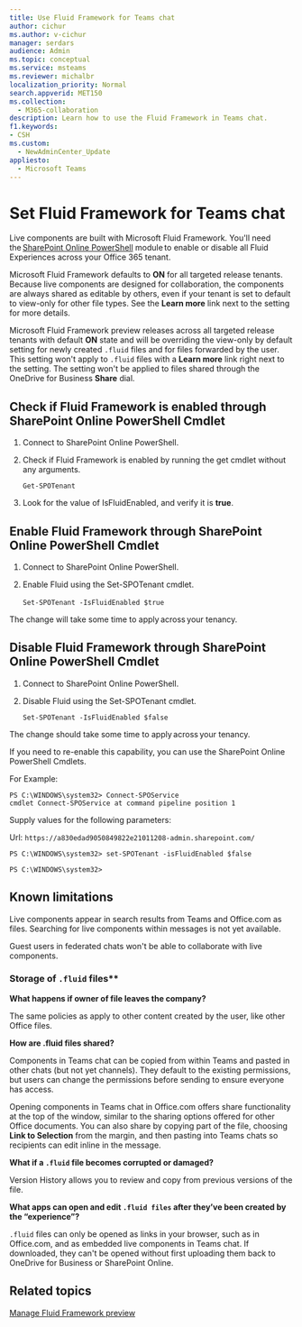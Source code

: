 ```yaml
---
title: Use Fluid Framework for Teams chat
author: cichur
ms.author: v-cichur
manager: serdars
audience: Admin
ms.topic: conceptual
ms.service: msteams
ms.reviewer: michalbr
localization_priority: Normal
search.appverid: MET150
ms.collection: 
  - M365-collaboration
description: Learn how to use the Fluid Framework in Teams chat.
f1.keywords:
- CSH
ms.custom: 
  - NewAdminCenter_Update
appliesto: 
  - Microsoft Teams
---
```


# Set Fluid Framework for Teams chat

Live components are built with Microsoft Fluid Framework. You'll need the [SharePoint Online PowerShell](/powershell/sharepoint/sharepoint-online/connect-sharepoint-online?view=sharepoint-ps) module to enable or disable all Fluid Experiences across your Office 365 tenant.

Microsoft Fluid Framework defaults to **ON** for all targeted release tenants. Because live components are designed for collaboration, the components are always shared as editable by others, even if your tenant is set to default to view-only for other file types. See the **Learn more** link next to the setting for more details. 

Microsoft Fluid Framework preview releases across all targeted release tenants with default **ON** state and will be overriding the view-only by default setting for newly created `.fluid` files and for files forwarded by the user. This setting won't apply to `.fluid` files with a **Learn more** link right next to the setting. The setting won't be applied to files shared through the OneDrive for Business **Share** dial.

## Check if Fluid Framework is enabled through SharePoint Online PowerShell Cmdlet 

1. Connect to SharePoint Online PowerShell.

2. Check if Fluid Framework is enabled by running the get cmdlet without any arguments.

   `Get-SPOTenant`

4. Look for the value of IsFluidEnabled, and verify it is **true**.

## Enable Fluid Framework through SharePoint Online PowerShell Cmdlet  

1. Connect to SharePoint Online PowerShell.  

2. Enable Fluid using the Set-SPOTenant cmdlet.

   `Set-SPOTenant -IsFluidEnabled $true`  

The change will take some time to apply across your tenancy.  

## Disable Fluid Framework through SharePoint Online PowerShell Cmdlet  

1. Connect to SharePoint Online PowerShell.  

2. Disable Fluid using the Set-SPOTenant cmdlet.  

   `Set-SPOTenant -IsFluidEnabled $false`

The change should take some time to apply across your tenancy.  

If you need to re-enable this capability, you can use the SharePoint Online PowerShell Cmdlets.  
 
For Example:

```
PS C:\WINDOWS\system32> Connect-SPOService 
cmdlet Connect-SPOService at command pipeline position 1 
```

Supply values for the following parameters:

Url: `https://a830edad9050849822e21011208-admin.sharepoint.com/`

`PS C:\WINDOWS\system32> set-SPOTenant -isFluidEnabled $false`

`PS C:\WINDOWS\system32>`

## Known limitations 

Live components appear in search results from Teams and Office.com as files. Searching for live components within messages is not yet available.

Guest users in federated chats won't be able to collaborate with live components. 

### Storage of `.fluid` files** 

**What happens if owner of file leaves the company?** 

The same policies as apply to other content created by the user, like other Office files.  

**How are .fluid files shared?** 

Components in Teams chat can be copied from within Teams and pasted in other chats (but not yet channels). They default to the existing permissions, but users can change the permissions before sending to ensure everyone has access.

Opening components in Teams chat in Office.com offers share functionality at the top of the window, similar to the sharing options offered for other Office documents. You can also share by copying part of the file, choosing **Link to Selection** from the margin, and then pasting into Teams chats so recipients can edit inline in the message.

**What if a `.fluid` file becomes corrupted or damaged?** 

Version History allows you to review and copy from previous versions of the file.  

**What apps can open and edit `.fluid files` after they’ve been created by the “experience”?** 

`.fluid` files can only be opened as links in your browser, such as in Office.com, and as embedded live components in Teams chat. If downloaded, they can't be opened without first uploading them back to OneDrive for Business or SharePoint Online. 

## Related topics

[Manage Fluid Framework preview](/office365/troubleshoot/access-management/manage-fluid-framework-preview-access)